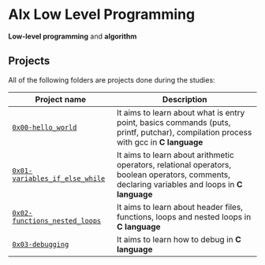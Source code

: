 # Alx Low Level Programming

**Low-level programming** and **algorithm**

## Projects
All of the following folders are projects done during the studies:

| Project name | Description |
| ------------ | ----------- |
| [`0x00-hello_world`](https://github.com/aslam-adigun/alx-low_level_programming/tree/master/0x00-hello_world) | It aims to learn about what is entry point, basics commands (puts, printf, putchar), compilation process with gcc in **C language** |
| [`0x01-variables_if_else_while`](https://github.com/aslam-adigun/alx-low_level_programming/tree/master/0x01-variables_if_else_while) | It aims to learn about arithmetic operators, relational operators, boolean operators, comments, declaring variables and loops in **C language** |
| [`0x02-functions_nested_loops`](https://github.com/aslam-adigun/alx-low_level_programming/tree/master/0x02-functions_nested_loops) | It aims to learn about header files, functions, loops and nested loops in **C language** |
| [`0x03-debugging`](https://github.com/aslam-adigun/alx-low_level_programming/tree/master/0x03-debugging) | It aims to learn how to debug in **C language** |
